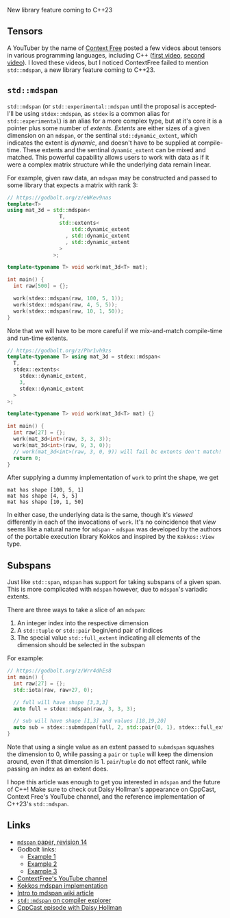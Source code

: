 <!--
layout: post
title: A Look at std::mdspan
permalink: /std-mdspan-tensors
cat: cs
-->

New library feature coming to C++23


## Tensors

A YouTuber by the name of [Context Free](https://www.youtube.com/c/ContextFree/videos) posted a few videos about tensors in various programming languages, including C++ ([first video](https://youtu.be/WbpbEilgQBc), [second video](https://youtu.be/ICxxKeE4GuA)).
I loved these videos, but I noticed ContextFree failed to mention `std::mdspan`, a new library feature coming to C++23.

## `std::mdspan`

`std::mdspan` (or `std::experimental::mdspan` until the proposal is accepted-I'll be using `stdex::mdspan`, as `stdex` is a common alias for `std::experimental`) is an alias for a more complex type, but at it's core it is a pointer plus some number of _extents_.
_Extents_ are either sizes of a given dimension on an `mdspan`, or the sentinal `std::dynamic_extent`, which indicates the extent is _dynamic_, and doesn't have to be supplied at compile-time.
These extents and the sentinal `dynamic_extent` can be mixed and matched.
This powerful capability allows users to work with data as if it were a complex matrix structure while the underlying data remain linear.

For example, given raw data, an `mdspan` may be constructed and passed to some library that expects a matrix with rank 3:
```cpp
// https://godbolt.org/z/eWKev9nas
template<T>
using mat_3d = std::mdspan<
                 T,
                 std::extents<
                     std::dynamic_extent
                   , std::dynamic_extent
                   , std::dynamic_extent
                 >
               >;

template<typename T> void work(mat_3d<T> mat);

int main() {
  int raw[500] = {};

  work(stdex::mdspan(raw, 100, 5, 1));
  work(stdex::mdspan(raw, 4, 5, 5));
  work(stdex::mdspan(raw, 10, 1, 50));
}
```

Note that we will have to be more careful if we mix-and-match compile-time and run-time extents.

```cpp
// https://godbolt.org/z/Phr1vh9zs
template<typename T> using mat_3d = stdex::mdspan<
  T,
  stdex::extents<
    stdex::dynamic_extent,
    3,
    stdex::dynamic_extent
  >
>;

template<typename T> void work(mat_3d<T> mat) {}

int main() {
  int raw[27] = {};
  work(mat_3d<int>(raw, 3, 3, 3));
  work(mat_3d<int>(raw, 9, 3, 0));
  // work(mat_3d<int>(raw, 3, 0, 9)) will fail bc extents don't match!
  return 0;
}
```

After supplying a dummy implementation of `work` to print the shape, we get
```console
mat has shape [100, 5, 1]
mat has shape [4, 5, 5]
mat has shape [10, 1, 50]
```

In either case, the underlying data is the same, though it's _viewed_ differently in each of the invocations of `work`.
It's no coincidence that _view_ seems like a natural name for `mdspan` - `mdspan` was developed by the authors of the portable execution library Kokkos and inspired by the `Kokkos::View` type.

## Subspans

Just like `std::span`, `mdspan` has support for taking subspans of a given span.
This is more complicated with `mdspan` however, due to `mdspan`'s variadic extents.

There are three ways to take a slice of an `mdspan`:

1. An integer index into the respective dimension
1. A `std::tuple` or `std::pair` begin/end pair of indices
1. The special value `std::full_extent` indicating all elements of the dimension should be selected in the subspan

For example:
```cpp
// https://godbolt.org/z/Wrr4dhEs8
int main() {
  int raw[27] = {};
  std::iota(raw, raw+27, 0);

  // full will have shape [3,3,3]
  auto full = stdex::mdspan(raw, 3, 3, 3);

  // sub will have shape [1,3] and values [18,19,20]
  auto sub = stdex::submdspan(full, 2, std::pair{0, 1}, stdex::full_extent);
}
```

Note that using a single value as an extent passed to `submdspan` squashes the dimension to 0, while passing a `pair` or `tuple` will keep the dimension around, even if that dimension is 1.
`pair`/`tuple` do not effect rank, while passing an index as an extent does.

I hope this article was enough to get you interested in `mdspan` and the future of C++!
Make sure to check out Daisy Hollman's appearance on CppCast, Context Free's YouTube channel, and the reference implementation of C++23's `std::mdspan`.

<!-- {% include footer.html %} -->

## Links

* [`mdspan` paper, revision 14](http://www.open-std.org/jtc1/sc22/wg21/docs/papers/2021/p0009r14.html)
* Godbolt links:
    * [Example 1](https://godbolt.org/z/eWKev9nas)
    * [Example 2](https://godbolt.org/z/Phr1vh9zs)
    * [Example 3](https://godbolt.org/z/Wrr4dhEs8)
* [ContextFree's YouTube channel](https://www.youtube.com/c/ContextFree/videos)
* [Kokkos mdspan implementation](https://github.com/kokkos/mdspan)
* [Intro to mdspan wiki article](https://github.com/kokkos/mdspan/wiki/A-Gentle-Introduction-to-mdspan)
* [`std::mdspan` on compiler explorer](https://godbolt.org/z/KMT3G9Ese)
* [CppCast episode with Daisy Hollman](https://cppcast.com/too-cute-mdspan/)
